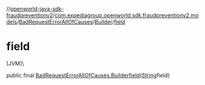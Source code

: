 //[openworld-java-sdk-fraudpreventionv2](../../../../index.md)/[com.expediagroup.openworld.sdk.fraudpreventionv2.models](../../index.md)/[BadRequestErrorAllOfCauses](../index.md)/[Builder](index.md)/[field](field.md)

# field

[JVM]\

public final [BadRequestErrorAllOfCauses.Builder](index.md)[field](field.md)([String](https://docs.oracle.com/javase/8/docs/api/java/lang/String.html)field)
